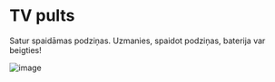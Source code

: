 # TV pults

Satur spaidāmas podziņas. 
Uzmanies, spaidot podziņas, baterija var beigties!

![image](https://github.com/Markuss-B/zzdats-4.uzd/assets/53609541/1d1cf547-d9b1-4d2f-b827-f6dc37c60d8f)
